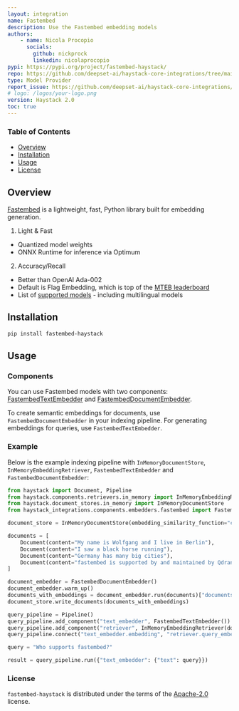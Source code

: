 ```yaml
---
layout: integration
name: Fastembed
description: Use the Fastembed embedding models
authors:
    - name: Nicola Procopio
      socials:
        github: nickprock
        linkedin: nicolaprocopio
pypi: https://pypi.org/project/fastembed-haystack/
repo: https://github.com/deepset-ai/haystack-core-integrations/tree/main/integrations/fastembed
type: Model Provider
report_issue: https://github.com/deepset-ai/haystack-core-integrations/issues
# logo: /logos/your-logo.png
version: Haystack 2.0
toc: true
---
```

### **Table of Contents**
- [Overview](#overview)
- [Installation](#installation)
- [Usage](#usage)
- [License](#license)

## Overview
[Fastembed](https://qdrant.github.io/fastembed/) is a lightweight, fast, Python library built for embedding generation.

1. Light & Fast
  * Quantized model weights
  * ONNX Runtime for inference via Optimum

2. Accuracy/Recall
  * Better than OpenAI Ada-002
  * Default is Flag Embedding, which is top of the [MTEB leaderboard](https://huggingface.co/spaces/mteb/leaderboard)
  * List of [supported models](https://qdrant.github.io/fastembed/examples/Supported_Models/) - including multilingual models


## Installation

```bash
pip install fastembed-haystack
```

## Usage
### Components

You can use Fastembed models with two components: [FastembedTextEmbedder](https://github.com/deepset-ai/haystack-core-integrations/blob/main/integrations/fastembed/src/haystack_integrations/components/embedders/fastembed/fastembed_text_embedder.py) and [FastembedDocumentEmbedder](https://github.com/deepset-ai/haystack-core-integrations/blob/main/integrations/fastembed/src/haystack_integrations/components/embedders/fastembed/fastembed_document_embedder.py).

To create semantic embeddings for documents, use `FastembedDocumentEmbedder` in your indexing pipeline. For generating embeddings for queries, use `FastembedTextEmbedder`.
  
### Example

Below is the example indexing pipeline with `InMemoryDocumentStore`, `InMemoryEmbeddingRetriever`, `FastembedTextEmbedder` and  `FastembedDocumentEmbedder`:

```python
from haystack import Document, Pipeline
from haystack.components.retrievers.in_memory import InMemoryEmbeddingRetriever
from haystack.document_stores.in_memory import InMemoryDocumentStore
from haystack_integrations.components.embedders.fastembed import FastembedDocumentEmbedder, FastembedTextEmbedder

document_store = InMemoryDocumentStore(embedding_similarity_function="cosine")

documents = [
    Document(content="My name is Wolfgang and I live in Berlin"),
    Document(content="I saw a black horse running"),
    Document(content="Germany has many big cities"),
    Document(content="fastembed is supported by and maintained by Qdrant."),
]

document_embedder = FastembedDocumentEmbedder()
document_embedder.warm_up()
documents_with_embeddings = document_embedder.run(documents)["documents"]
document_store.write_documents(documents_with_embeddings)

query_pipeline = Pipeline()
query_pipeline.add_component("text_embedder", FastembedTextEmbedder())
query_pipeline.add_component("retriever", InMemoryEmbeddingRetriever(document_store=document_store))
query_pipeline.connect("text_embedder.embedding", "retriever.query_embedding")

query = "Who supports fastembed?"

result = query_pipeline.run({"text_embedder": {"text": query}})
```

### License

`fastembed-haystack` is distributed under the terms of the [Apache-2.0](https://spdx.org/licenses/Apache-2.0.html) license.